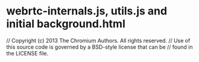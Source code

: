 # webrtc-internals.js, utils.js and initial background.html
// Copyright (c) 2013 The Chromium Authors. All rights reserved.
// Use of this source code is governed by a BSD-style license that can be
// found in the LICENSE file.
